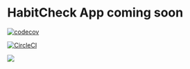 # HabitCheck App coming soon

[![codecov](https://codecov.io/gh/bchehraz/HabitCheck/branch/master/graph/badge.svg)](https://codecov.io/gh/bchehraz/HabitCheck)

[![CircleCI](https://circleci.com/gh/bchehraz/HabitCheck.svg?style=svg&circle-token=fb833bb6decbfff142aaac6cbf0e200dcecaf4cd)](https://circleci.com/gh/bchehraz/HabitCheck)

<img src="https://codecov.io/gh/bchehraz/HabitCheck/branch/master/graphs/sunburst.svg?token=E4fl4A6gli" />
